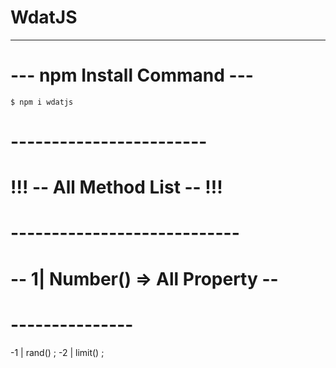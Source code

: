 # WdatJS 
---------------
# --- npm Install Command ---
`$ npm i wdatjs`
# ------------------------
# !!! -- All Method List -- !!!
# ----------------------------
# -- 1| Number() => All Property --
# ---------------
-1 | rand() ;
-2 | limit() ;